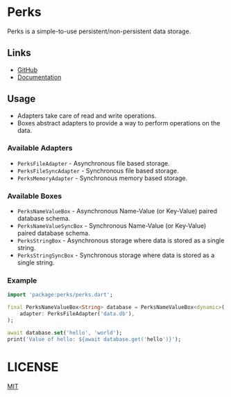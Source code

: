 # Perks

Perks is a simple-to-use persistent/non-persistent data storage.

## Links

-   [GitHub](https://github.com/zyrouge/dart_perks)
-   [Documentation](https://pub.dev/documentation/perks/latest/)

## Usage

-   Adapters take care of read and write operations.
-   Boxes abstract adapters to provide a way to perform operations on the data.

### Available Adapters

-   `PerksFileAdapter` - Asynchronous file based storage.
-   `PerksFileSyncAdapter` - Synchronous file based storage.
-   `PerksMemoryAdapter` - Synchronous memory based storage.

### Available Boxes

-   `PerksNameValueBox` - Asynchronous Name-Value (or Key-Value) paired database schema.
-   `PerksNameValueSyncBox` - Synchronous Name-Value (or Key-Value) paired database schema.
-   `PerksStringBox` - Asynchronous storage where data is stored as a single string.
-   `PerksStringSyncBox` - Synchronous storage where data is stored as a single string.

### Example

```dart
import 'package:perks/perks.dart';

final PerksNameValueBox<String> database = PerksNameValueBox<dynamic>(
    adapter: PerksFileAdapter('data.db'),
);

await database.set('hello', 'world');
print('Value of hello: ${await database.get('hello')}');
```

# LICENSE

[MIT](./LICENSE)

